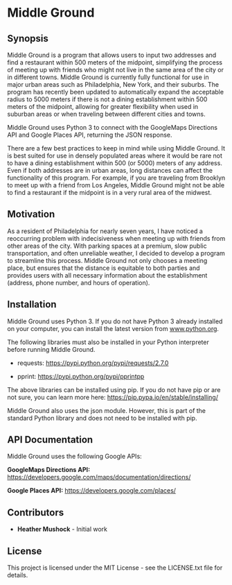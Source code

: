 <h1>Middle Ground</h1>

<h2>Synopsis</h2>

Middle Ground is a program that allows users to input two addresses and find a restaurant within 500 meters of the midpoint, simplifying the process of meeting up with friends who might not live in the same area of the city or in different towns. Middle Ground is currently fully functional for use in major urban areas such as Philadelphia, New York, and their suburbs. The program has recently been updated to automatically expand the acceptable radius to 5000 meters if there is not a dining establishment within 500 meters of the midpoint, allowing for greater flexibility when used in suburban areas or when traveling between different cities and towns.

Middle Ground uses Python 3 to connect with the GoogleMaps Directions API and Google Places API, returning the JSON response.

There are a few best practices to keep in mind while using Middle Ground. It is best suited for use in densely populated areas where it would be rare not to have a dining establishment within 500 (or 5000) meters of any address. Even if both addresses are in urban areas, long distances can affect the functionality of this program. For example, if you are traveling from Brooklyn to meet up with a friend from Los Angeles, Middle Ground might not be able to find a restaurant if the midpoint is in a very rural area of the midwest.

<h2>Motivation</h2>

As a resident of Philadelphia for nearly seven years, I have noticed a reoccurring problem with indecisiveness when meeting up with friends from other areas of the city. With parking spaces at a premium, slow public transportation, and often unreliable weather, I decided to develop a program to streamline this process. Middle Ground not only chooses a meeting place, but ensures that the distance is equitable to both parties and provides users with all necessary information about the establishment (address, phone number, and hours of operation).

<h2>Installation</h2>

Middle Ground uses Python 3. If you do not have Python 3 already installed on your computer, you can install the latest version from www.python.org.

The following libraries must also be installed in your Python interpreter before running Middle Ground. 

   - requests: https://pypi.python.org/pypi/requests/2.7.0

   - pprint: https://pypi.python.org/pypi/pprintpp

The above libraries can be installed using pip. If you do not have pip or are not sure, you can learn more here: https://pip.pypa.io/en/stable/installing/

Middle Ground also uses the json module. However, this is part of the standard Python library and does not need to be installed with pip.

<h2>API Documentation</h2>

Middle Ground uses the following Google APIs:

**GoogleMaps Directions API:** https://developers.google.com/maps/documentation/directions/

**Google Places API:** https://developers.google.com/places/

<h2>Contributors</h2>

* **Heather Mushock** - Initial work

<h2>License</h2>

This project is licensed under the MIT License - see the LICENSE.txt file for details.
